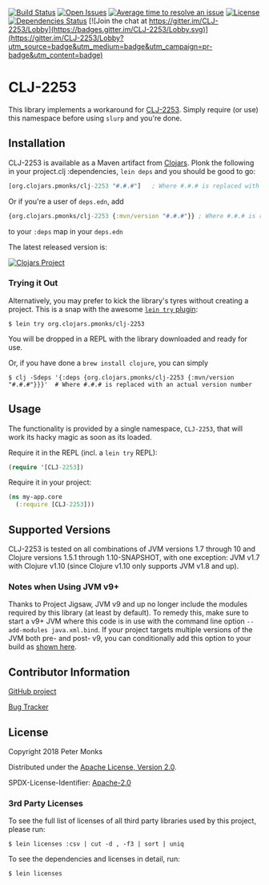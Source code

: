 [![Build Status](https://travis-ci.com/pmonks/CLJ-2253.svg?branch=master)](https://travis-ci.com/pmonks/CLJ-2253)
[![Open Issues](https://img.shields.io/github/issues/pmonks/CLJ-2253.svg)](https://github.com/pmonks/CLJ-2253/issues)
[![Average time to resolve an issue](http://isitmaintained.com/badge/resolution/pmonks/CLJ-2253.svg)](http://isitmaintained.com/project/pmonks/CLJ-2253 "Average time to resolve an issue")
[![License](https://img.shields.io/github/license/pmonks/CLJ-2253.svg)](https://github.com/pmonks/CLJ-2253/blob/master/LICENSE)
[![Dependencies Status](https://versions.deps.co/pmonks/CLJ-2253/status.svg)](https://versions.deps.co/pmonks/CLJ-2253)
[![Join the chat at https://gitter.im/CLJ-2253/Lobby](https://badges.gitter.im/CLJ-2253/Lobby.svg)](https://gitter.im/CLJ-2253/Lobby?utm_source=badge&utm_medium=badge&utm_campaign=pr-badge&utm_content=badge)

# CLJ-2253

This library implements a workaround for [CLJ-2253](https://dev.clojure.org/jira/browse/CLJ-2253).  Simply require (or use) this namespace before using `slurp` and you're done.

## Installation

CLJ-2253 is available as a Maven artifact from [Clojars](https://clojars.org/org.pmonks/clj-2253).
Plonk the following in your project.clj :dependencies, `lein deps` and you should be good to go:

```clojure
[org.clojars.pmonks/clj-2253 "#.#.#"]   ; Where #.#.# is replaced with an actual version number
```

Or if you're a user of `deps.edn`, add

```clojure
{org.clojars.pmonks/clj-2253 {:mvn/version "#.#.#"}} ; Where #.#.# is replaced with an actual version number
```

to your `:deps` map in your `deps.edn`

The latest released version is:

[![Clojars Project](https://img.shields.io/clojars/v/org.clojars.pmonks/clj-2253.svg)](https://clojars.org/org.clojars.pmonks/clj-2253)

### Trying it Out
Alternatively, you may prefer to kick the library's tyres without creating a project.  This is a snap with the awesome [`lein try` plugin](https://github.com/rkneufeld/lein-try):

```shell
$ lein try org.clojars.pmonks/clj-2253
```

You will be dropped in a REPL with the library downloaded and ready for use.

Or, if you have done a `brew install clojure`, you can simply

```shell
$ clj -Sdeps '{:deps {org.clojars.pmonks/clj-2253 {:mvn/version "#.#.#"}}}'  # Where #.#.# is replaced with an actual version number
```

## Usage

The functionality is provided by a single namespace, `CLJ-2253`, that will work its hacky magic as soon as its loaded.

Require it in the REPL (incl. a `lein try` REPL):

```clojure
(require '[CLJ-2253])
```

Require it in your project:

```clojure
(ns my-app.core
  (:require [CLJ-2253]))
```

## Supported Versions

CLJ-2253 is tested on all combinations of JVM versions 1.7 through 10 and Clojure versions 1.5.1 through 1.10-SNAPSHOT, with one exception: JVM v1.7 with Clojure v1.10 (since Clojure v1.10 only supports JVM v1.8 and up).

### Notes when Using JVM v9+

Thanks to Project Jigsaw, JVM v9 and up no longer include the modules required by this library (at least by default).  To remedy this, make sure to start a v9+ JVM where this code is in use with the command line option `--add-modules java.xml.bind`.  If your project targets multiple versions of the JVM both pre- and post- v9, you can conditionally add this option to your build as [shown here](https://github.com/pmonks/CLJ-2253/blob/master/project.clj#L43-L47).

## Contributor Information

[GitHub project](https://github.com/pmonks/CLJ-2253)

[Bug Tracker](https://github.com/pmonks/CLJ-2253/issues)

## License

Copyright 2018 Peter Monks

Distributed under the [Apache License, Version 2.0](http://www.apache.org/licenses/LICENSE-2.0).

SPDX-License-Identifier: [Apache-2.0](https://spdx.org/licenses/Apache-2.0)

### 3rd Party Licenses

To see the full list of licenses of all third party libraries used by this project, please run:

```shell
$ lein licenses :csv | cut -d , -f3 | sort | uniq
```

To see the dependencies and licenses in detail, run:

```shell
$ lein licenses
```
